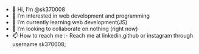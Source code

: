 - 👋 Hi, I’m @sk370008
- 👀 I’m interested in web development and programming
- 🌱 I’m currently learning web development(JS)
- 💞️ I’m looking to collaborate on nothing (right now)
- 📫 How to reach me :- Reach me at linkedin,github or instagram through username sk370008;

<!---
sk370008/sk370008 is a ✨ special ✨ repository because its `README.md` (this file) appears on your GitHub profile.
You can click the Preview link to take a look at your changes.
--->
